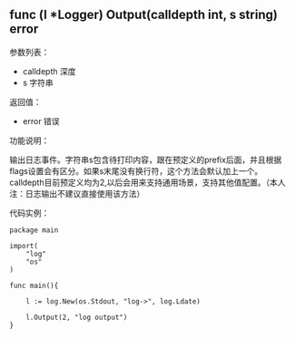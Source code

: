 ## func (l *Logger) Output(calldepth int, s string) error

参数列表：

- calldepth 深度 
- s 字符串

返回值：

- error 错误

功能说明：

输出日志事件。字符串s包含待打印内容，跟在预定义的prefix后面，并且根据flags设置会有区分。如果s末尾没有换行符，这个方法会默认加上一个。calldepth目前预定义均为2,以后会用来支持通用场景，支持其他值配置。（本人注：日志输出不建议直接使用该方法）

代码实例：

	package main

	import(
		"log"
		"os"
	)

	func main(){

		l := log.New(os.Stdout, "log->", log.Ldate)

		l.Output(2, "log output")
	}


